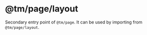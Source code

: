 # @tm/page/layout

Secondary entry point of `@tm/page`. It can be used by importing from `@tm/page/layout`.
